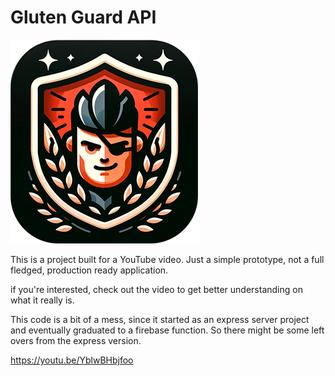 # Gluten Guard API

![Gluten Guard](app_icon.png)


This is a project built for a YouTube video. Just a simple prototype, not a full fledged, production ready application.

if you're interested, check out the video to get better understanding on what it really is.

This code is a bit of a mess, since it started as an express server project and eventually graduated to a firebase function. So there might be some left overs from the express version.

https://youtu.be/YblwBHbjfoo

